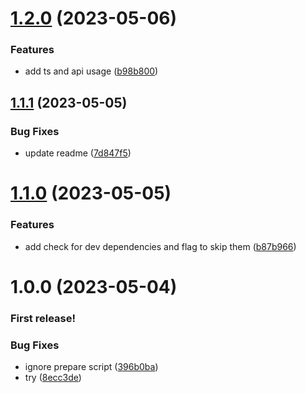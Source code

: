 # [1.2.0](https://github.com/dschewchenko/just-check/compare/v1.1.1...v1.2.0) (2023-05-06)


### Features

* add ts and api usage ([b98b800](https://github.com/dschewchenko/just-check/commit/b98b800d4dc70b81689a7ab638fce1dcc443d9e7))

## [1.1.1](https://github.com/dschewchenko/just-check/compare/v1.1.0...v1.1.1) (2023-05-05)


### Bug Fixes

* update readme ([7d847f5](https://github.com/dschewchenko/just-check/commit/7d847f52c24e412fb8f2b8e3dd29710b7aadbeea))

# [1.1.0](https://github.com/dschewchenko/just-check/compare/v1.0.0...v1.1.0) (2023-05-05)


### Features

* add check for dev dependencies and flag to skip them ([b87b966](https://github.com/dschewchenko/just-check/commit/b87b9668ed0af88051c5f04d633b9d9ee3f916fb))

# 1.0.0 (2023-05-04)

### First release!

### Bug Fixes

* ignore prepare script ([396b0ba](https://github.com/dschewchenko/just-check/commit/396b0bada2c7094772ae8d565fed3e92c82c8aab))
* try ([8ecc3de](https://github.com/dschewchenko/just-check/commit/8ecc3de13419a2898054047c05932650e3bc3208))

